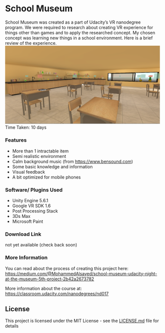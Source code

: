 # School Museum
School Museum was created as a part of Udacity’s VR nanodegree program. We were required to research about creating VR experience for things other than games and to apply the researched concept. My chosen concept was learning new things in a school environment. Here is a brief review of the experience.
![Gameplay Screenshot](./Screenshots/7.PNG)
Time Taken: 10 days


### Features
* More than 1 intractable item
* Semi realistic environment
* Calm background music (from https://www.bensound.com)
* Some basic knowledge and information
* Visual feedback
* A bit optimized for mobile phones

### Software/ Plugins Used
* Unity Engine 5.6.1
* Google VR SDK 1.6
* Post Processing Stack
* 3Ds Max
* Microsoft Paint


### Download Link
not yet available (check back soon)

### More Information
You can read about the process of creating this project here: https://medium.com/@MohammedAlsayed/school-museum-udacity-night-at-the-museum-5th-project-2b42a2673782

More information about the course at: https://classroom.udacity.com/nanodegrees/nd017

## License
This project is licensed under the MIT License - see the [LICENSE.md](LICENSE.md) file for details
